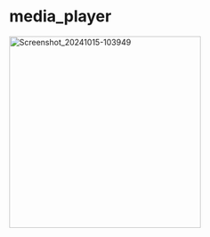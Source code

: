 # media_player

<img width="344" alt="Screenshot_20241015-103949" src="https://github.com/user-attachments/assets/aaafed66-fcec-4efb-8a25-97aa9a10058e">
